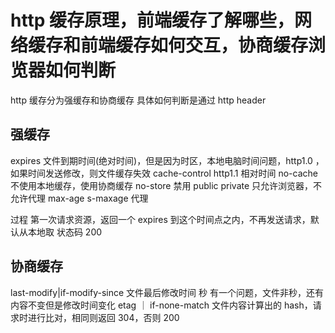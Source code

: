 # http 缓存原理，前端缓存了解哪些，网络缓存和前端缓存如何交互，协商缓存浏览器如何判断

http 缓存分为强缓存和协商缓存
具体如何判断是通过 http header

## 强缓存

expires 文件到期时间(绝对时间)，但是因为时区，本地电脑时间问题，http1.0 ，如果时间发送修改，则文件缓存失效
cache-control http1.1 相对时间
no-cache 不使用本地缓存，使用协商缓存
no-store 禁用
public
private 只允许浏览器，不允许代理
max-age
s-maxage 代理

过程
第一次请求资源，返回一个 expires 到这个时间点之内，不再发送请求，默认从本地取 状态码 200

## 协商缓存

last-modify|if-modify-since 文件最后修改时间 秒 有一个问题，文件非秒，还有内容不变但是修改时间变化
etag ｜ if-none-match 文件内容计算出的 hash，请求时进行比对，相同则返回 304，否则 200
